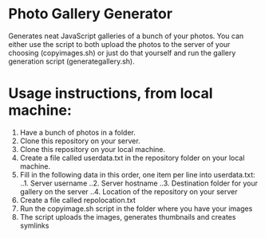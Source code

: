 # Photo Gallery Generator
Generates neat JavaScript galleries of a bunch of your photos. You can either use the script to both upload the photos to the server of your choosing (copyimages.sh) or just do that yourself and run the gallery generation script (generategallery.sh).

# Usage instructions, from local machine:
1. Have a bunch of photos in a folder.
2. Clone this repository on your server.
3. Clone this repository on your local machine.
4. Create a file called userdata.txt in the repository folder on your local machine.
5. Fill in the following data in this order, one item per line into userdata.txt:
..1. Server username
..2. Server hostname
..3. Destination folder for your gallery on the server
..4. Location of the repository on your server
7. Create a file called repolocation.txt
6. Run the copyimage.sh script in the folder where you have your images
7. The script uploads the images, generates thumbnails and creates symlinks
